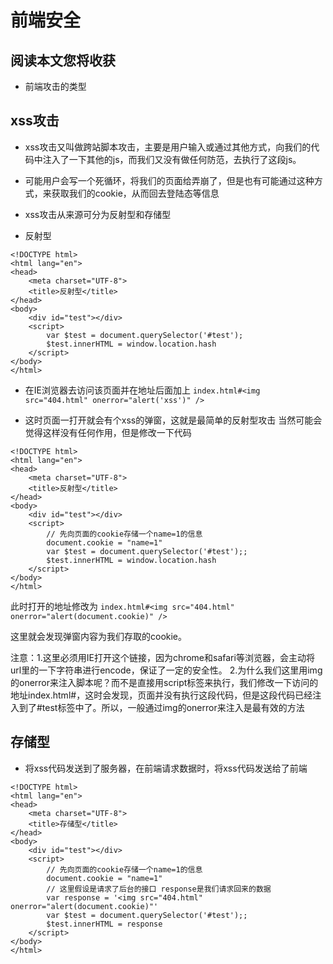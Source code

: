 # 前端安全
## 阅读本文您将收获
* 前端攻击的类型


## xss攻击
* xss攻击又叫做跨站脚本攻击，主要是用户输入或通过其他方式，向我们的代码中注入了一下其他的js，而我们又没有做任何防范，去执行了这段js。

* 可能用户会写一个死循环，将我们的页面给弄崩了，但是也有可能通过这种方式，来获取我们的cookie，从而回去登陆态等信息

* xss攻击从来源可分为反射型和存储型
* 反射型

```
<!DOCTYPE html>
<html lang="en">
<head>
	<meta charset="UTF-8">
	<title>反射型</title>
</head>
<body>
	<div id="test"></div>
	<script>
		var $test = document.querySelector('#test');
		$test.innerHTML = window.location.hash
	</script>
</body>
</html>
```

* 在IE浏览器去访问该页面并在地址后面加上 `index.html#<img src="404.html" onerror="alert('xss')" />`

* 这时页面一打开就会有个xss的弹窗，这就是最简单的反射型攻击
当然可能会觉得这样没有任何作用，但是修改一下代码

```
<!DOCTYPE html>
<html lang="en">
<head>
	<meta charset="UTF-8">
	<title>反射型</title>
</head>
<body>
	<div id="test"></div>
	<script>
		// 先向页面的cookie存储一个name=1的信息
		document.cookie = "name=1"
		var $test = document.querySelector('#test');;
		$test.innerHTML = window.location.hash
	</script>
</body>
</html>
```

此时打开的地址修改为 `index.html#<img src="404.html" onerror="alert(document.cookie)" />`

这里就会发现弹窗内容为我们存取的cookie。

注意：1.这里必须用IE打开这个链接，因为chrome和safari等浏览器，会主动将url里的一下字符串进行encode，保证了一定的安全性。 2.为什么我们这里用img的onerror来注入脚本呢？而不是直接用script标签来执行，我们修改一下访问的地址index.html#<script>alert(document.cookie)</script>，这时会发现，页面并没有执行这段代码，但是这段代码已经注入到了#test标签中了。所以，一般通过img的onerror来注入是最有效的方法

## 存储型
* 将xss代码发送到了服务器，在前端请求数据时，将xss代码发送给了前端

```
<!DOCTYPE html>
<html lang="en">
<head>
	<meta charset="UTF-8">
	<title>存储型</title>
</head>
<body>
	<div id="test"></div>
	<script>
		// 先向页面的cookie存储一个name=1的信息
		document.cookie = "name=1"
		// 这里假设是请求了后台的接口 response是我们请求回来的数据
		var response = '<img src="404.html" onerror="alert(document.cookie)"'
		var $test = document.querySelector('#test');;
		$test.innerHTML = response
	</script>
</body>
</html>
```